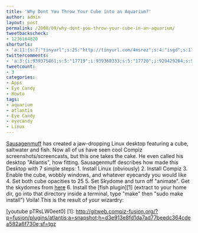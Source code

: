 ```yaml
---
title: 'Why Dont You Throw Your Cube into an Aquarium?'
author: admin
layout: post
permalink: /2008/09/why-dont-you-throw-your-cube-in-an-aquarium/
tweetbackscheck:
- 1236164820
shorturls:
- 'a:11:{s:7:"tinyurl";s:25:"http://tinyurl.com/4msrez";s:4:"isgd";s:17:"http://is.gd/2V5W";s:5:"bitly";s:18:"http://bit.ly/Ai7s";s:5:"snipr";s:22:"http://snipr.com/9slsh";s:5:"snurl";s:22:"http://snurl.com/9slsh";s:7:"snipurl";s:24:"http://snipurl.com/9slsh";s:4:"trim";s:17:"http://tr.im/4awr";s:5:"adjix";s:207:"(10 Jan 2008 temporary restriction: API requires valid partnerID or partnerEmail key in request. Contact us if this affects you.) Invalid Adjix request. API documentation @ http://web.adjix.com/AdjixAPI.html";s:4:"advu";s:203:"(10 Jan 2008 temporary restriction: API requires valid partnerID or partnerEmail key in request. Contact us if this affects you.) Invalid Adjix request. API documentation @ http://web.ad.vu/AdjixAPI.html";s:4:"zima";s:19:"http://zi.ma/396b74";s:9:"permalink";s:72:"http://hehe2.net/linuxhowto/why-dont-you-throw-your-cube-in-an-aquarium/";}'
twittercomments:
- 'a:3:{i:939375861;s:5:"17719";i:939368333;s:5:"17720";i:929429284;s:5:"17721";}'
tweetcount:
- 3
categories:
- Apps
- Eye Candy
- Howto
tags:
- aquarium
- atlantis
- Eye Candy
- eyecandy
- Linux
---
```

[Sausagenmuff](http://www.youtube.com/user/sausagenmuff) has created a jaw-dropping Linux desktop featuring a cube, saltwater and fish. Now all of us have seen cool Compiz screenshots/screencasts, but this one takes the cake. He even called his desktop "Atlantis", how fitting. Sausagenmuff describes how made this Desktop with 7 simple steps:
1\. Install Linux (obviously)
2\. Install Compiz
3\. Enable the cube, wobbly windows, and whatever eyecandy you would like
4\. Set both cube opacities to 25
5\. Set Skydome and turn off "animate". Get the skydomes from [here](http://www.PearFilms.com/Skydomes.tar.gz)
6\. Install the \[fish plugin\]\[1\] (extract to your home dir, go into that directory inside a terminal, type "make" then "sudo make install")
Voila! This is the result of your wizardry:

\[youtube pTRsLW0eet0\]
\[1\]: http://gitweb.compiz-fusion.org/?p=fusion/plugins/atlantis;a=snapshot;h=d3e913e8fd1da7ad77beedc364cdea582a6f730e;sf=tgz
